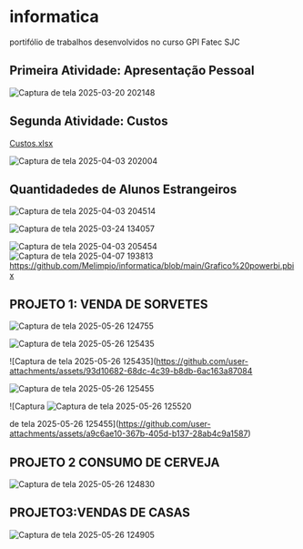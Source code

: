 # informatica
portifólio de trabalhos desenvolvidos no curso GPI Fatec SJC 

## Primeira Atividade: Apresentação Pessoal
![Captura de tela 2025-03-20 202148](https://github.com/user-attachments/assets/50498c79-f7fb-4ba5-9ac1-4722ddb09114)

## Segunda Atividade: Custos
[Custos.xlsx](https://github.com/user-attachments/files/19595914/Custos.xlsx)

![Captura de tela 2025-04-03 202004](https://github.com/user-attachments/assets/012c3d95-ea41-4460-9c43-173e7f60d698)

## Quantidadedes de Alunos Estrangeiros
![Captura de tela 2025-04-03 204514](https://github.com/user-attachments/assets/b61573d2-bde7-4855-8d1a-c52be6471a6f)

![Captura de tela 2025-03-24 134057](https://github.com/user-attachments/assets/40c120b6-4251-43ca-a8b4-74ea877d11c2)

![Captura de tela 2025-04-03 205454](https://github.com/user-attachments/assets/ec062e28-fc70-4715-82b1-f95a1eae4364)
![Captura de tela 2025-04-07 193813](https://github.com/user-attachments/assets/b8f00362-1564-4777-8724-1d37a615ba4a)
https://github.com/Melimpio/informatica/blob/main/Grafico%20powerbi.pbix

## PROJETO 1: VENDA DE SORVETES

![Captura de tela 2025-05-26 124755](https://github.com/user-attachments/assets/801b3e1d-0912-4861-84b7-b3769f782d0c)


![Captura de tela 2025-05-26 125435](https://github.com/user-attachments/assets/6ae74562-1cc1-4ed7-b600-0cf2b3394641)

![Captura de tela 2025-05-26 125435](https://github.com/user-attachments/assets/93d10682-68dc-4c39-b8db-6ac163a87084


![Captura de tela 2025-05-26 125455](https://github.com/user-attachments/assets/0b49b86a-c656-4bbd-b9fe-a8f814cce480)


![Captura ![Captura de tela 2025-05-26 125520](https://github.com/user-attachments/assets/1b2ec78a-3efc-46ef-ae4d-81a99f047d7e)

de tela 2025-05-26 125455](https://github.com/user-attachments/assets/a9c6ae10-367b-405d-b137-28ab4c9a1587)



## PROJETO 2 CONSUMO DE CERVEJA
![Captura de tela 2025-05-26 124830](https://github.com/user-attachments/assets/f5c0caee-6e8b-49ec-a0cd-92bd3a9518e1)

## PROJETO3:VENDAS DE CASAS
![Captura de tela 2025-05-26 124905](https://github.com/user-attachments/assets/12a5a316-d9cb-44d9-b1a4-35a02179f465)
